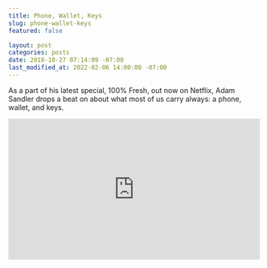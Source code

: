```yaml
---
title: Phone, Wallet, Keys
slug: phone-wallet-keys
featured: false

layout: post
categories: posts
date: 2018-10-27 07:14:09 -07:00
last_modified_at: 2022-02-06 14:00:00 -07:00
---
```


As a part of his latest special, 100% Fresh, out now on Netflix, Adam Sandler drops a beat on about what most of us carry always: a phone, wallet, and keys.

<iframe loading="lazy" title="Adam Sandler: 100% Fresh | Phone Wallet Keys Official Music Video [HD] | Netflix Is A Joke" width="500" height="281" src="https://www.youtube.com/embed/e9N6_Tj9u2U?feature=oembed" frameborder="0" allow="accelerometer; autoplay; encrypted-media; gyroscope; picture-in-picture" allowfullscreen=""></iframe>
